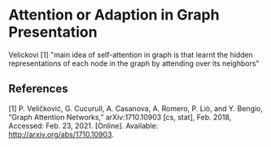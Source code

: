 # Attention or Adaption in Graph Presentation

Velickovi [1] "main idea of self-attention in graph is that learnt the hidden representations of each node in the graph by attending over its neighbors"










## References
[1] P. Veličković, G. Cucurull, A. Casanova, A. Romero, P. Liò, and Y. Bengio, “Graph Attention Networks,” arXiv:1710.10903 [cs, stat], Feb. 2018, Accessed: Feb. 23, 2021. [Online]. Available: http://arxiv.org/abs/1710.10903.
